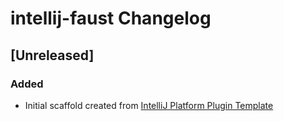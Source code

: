 <!-- Keep a Changelog guide -> https://keepachangelog.com -->

# intellij-faust Changelog

## [Unreleased]
### Added
- Initial scaffold created from [IntelliJ Platform Plugin Template](https://github.com/JetBrains/intellij-platform-plugin-template)
